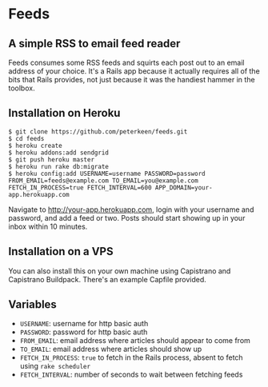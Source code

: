 # Feeds
## A simple RSS to email feed reader

Feeds consumes some RSS feeds and squirts each post out to
an email address of your choice. It's a Rails app because 
it actually requires all of the bits that Rails provides,
not just because it was the handiest hammer in the toolbox.

## Installation on Heroku

    $ git clone https://github.com/peterkeen/feeds.git
    $ cd feeds
    $ heroku create
    $ heroku addons:add sendgrid
    $ git push heroku master
    $ heroku run rake db:migrate
    $ heroku config:add USERNAME=username PASSWORD=password FROM_EMAIL=feeds@example.com TO_EMAIL=you@example.com FETCH_IN_PROCESS=true FETCH_INTERVAL=600 APP_DOMAIN=your-app.herokuapp.com

Navigate to http://your-app.herokuapp.com, login with your username and password,
and add a feed or two. Posts should start showing up in your inbox within 10 minutes.

## Installation on a VPS

You can also install this on your own machine using Capistrano and Capistrano Buildpack. There's an example Capfile provided.

## Variables

* `USERNAME`: username for http basic auth
* `PASSWORD`: password for http basic auth
* `FROM_EMAIL`: email address where articles should appear to come from
* `TO_EMAIL`: email address where articles should show up
* `FETCH_IN_PROCESS`: `true` to fetch in the Rails process, absent to fetch using `rake scheduler`
* `FETCH_INTERVAL`: number of seconds to wait between fetching feeds
